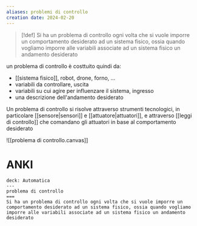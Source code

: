 ```yaml
---
aliases: problemi di controllo
creation date: 2024-02-20
---
```


> [!def]
> Si ha un problema di controllo ogni volta che si vuole imporre un comportamento desiderato ad un sistema fisico, ossia quando vogliamo imporre alle variabili associate ad un sistema fisico un andamento desiderato

un problema di controllo è costtuito quindi da:
- [[sistema fisico]], robot, drone, forno, ...
- variabili da controllare, uscita
- variabili su cui agire per influenzare il sistema, ingresso
- una descrizione dell'andamento desiderato

Un problema di controllo si risolve attraverso strumenti  tecnologici, in particolare [[sensore|sensori]] e [[attuatore|attuatori]], e attraverso [[leggi di controllo]] che comandano gli attuatori in base al comportamento desiderato

![[problema di controllo.canvas]]

# ANKI

```anki
deck: Automatica
---
problema di controllo
===
Si ha un problema di controllo ogni volta che si vuole imporre un comportamento desiderato ad un sistema fisico, ossia quando vogliamo imporre alle variabili associate ad un sistema fisico un andamento desiderato
```
